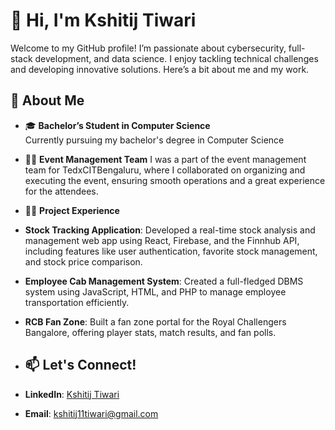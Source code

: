 # 👋 Hi, I'm Kshitij Tiwari

Welcome to my GitHub profile! I’m passionate about cybersecurity, full-stack development, and data science. I enjoy tackling technical challenges and developing innovative solutions. Here’s a bit about me and my work.

## 🚀 About Me

- 🎓 **Bachelor’s Student in Computer Science**  
  Currently pursuing my bachelor's degree in Computer Science 

- 👨‍💻 **Event Management Team**
  I was a part of the event management team for TedxCITBengaluru, where I collaborated on organizing and executing the event, ensuring smooth operations and a great experience for the attendees.

- 👨‍💻 **Project Experience**

- **Stock Tracking Application**: Developed a real-time stock analysis and management web app using React, Firebase, and the Finnhub API, including features like user authentication, favorite stock management, and 
  stock price comparison.
- **Employee Cab Management System**: Created a full-fledged DBMS system using JavaScript, HTML, and PHP to manage employee transportation efficiently.
- **RCB Fan Zone**: Built a fan zone portal for the Royal Challengers Bangalore, offering player stats, match results, and fan polls.

- ## 📫 Let's Connect!

- **LinkedIn**: [Kshitij Tiwari](https://www.linkedin.com/in/kshitij1112/)
- **Email**: kshitij11tiwari@gmail.com
